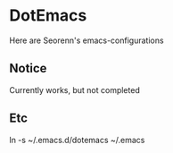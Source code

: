 DotEmacs
========

Here are Seorenn's emacs-configurations

Notice
------

Currently works, but not completed

Etc
---

ln -s ~/.emacs.d/dotemacs ~/.emacs
